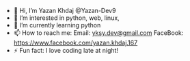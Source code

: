 - 👋 Hi, I’m Yazan Khdaj @Yazan-Dev9
- 👀 I’m interested in python, web, linux,
- 🌱 I’m currently learning python
- 📫 How to reach me: Email: yksy.dev@gmail.com FaceBook: https://www.facebook.com/yazan.khdaj.167
- ⚡ Fun fact: I love coding late at night!

<!---
Yazan-Dev9/Yazan-Dev9 is a ✨ special ✨ repository because its `README.md` (this file) appears on your GitHub profile.
You can click the Preview link to take a look at your changes.
--->

